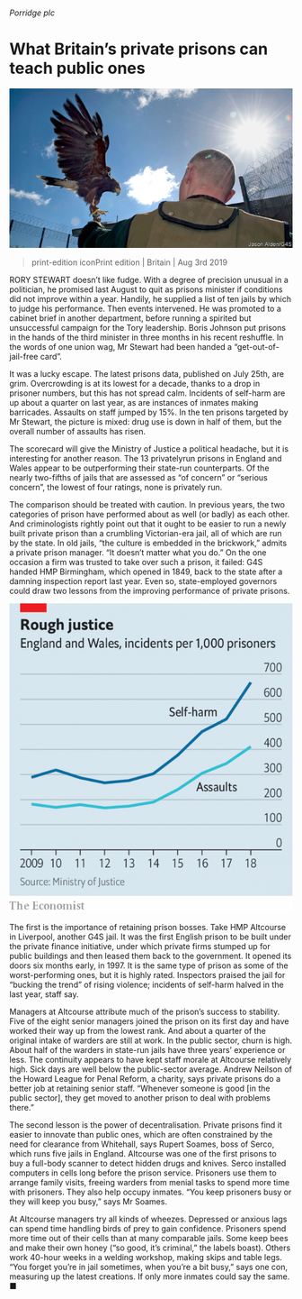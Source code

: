 ###### Porridge plc

# What Britain’s private prisons can teach public ones 

![image](images/20190803_BRP003_1.jpg) 

> print-edition iconPrint edition | Britain | Aug 3rd 2019 

RORY STEWART doesn’t like fudge. With a degree of precision unusual in a politician, he promised last August to quit as prisons minister if conditions did not improve within a year. Handily, he supplied a list of ten jails by which to judge his performance. Then events intervened. He was promoted to a cabinet brief in another department, before running a spirited but unsuccessful campaign for the Tory leadership. Boris Johnson put prisons in the hands of the third minister in three months in his recent reshuffle. In the words of one union wag, Mr Stewart had been handed a “get-out-of-jail-free card”. 

It was a lucky escape. The latest prisons data, published on July 25th, are grim. Overcrowding is at its lowest for a decade, thanks to a drop in prisoner numbers, but this has not spread calm. Incidents of self-harm are up about a quarter on last year, as are instances of inmates making barricades. Assaults on staff jumped by 15%. In the ten prisons targeted by Mr Stewart, the picture is mixed: drug use is down in half of them, but the overall number of assaults has risen. 

The scorecard will give the Ministry of Justice a political headache, but it is interesting for another reason. The 13 privatelyrun prisons in England and Wales appear to be outperforming their state-run counterparts. Of the nearly two-fifths of jails that are assessed as “of concern” or “serious concern”, the lowest of four ratings, none is privately run. 

The comparison should be treated with caution. In previous years, the two categories of prison have performed about as well (or badly) as each other. And criminologists rightly point out that it ought to be easier to run a newly built private prison than a crumbling Victorian-era jail, all of which are run by the state. In old jails, “the culture is embedded in the brickwork,” admits a private prison manager. “It doesn’t matter what you do.” On the one occasion a firm was trusted to take over such a prison, it failed: G4S handed HMP Birmingham, which opened in 1849, back to the state after a damning inspection report last year. Even so, state-employed governors could draw two lessons from the improving performance of private prisons. 

![image](images/20190803_BRC505_0.png) 

The first is the importance of retaining prison bosses. Take HMP Altcourse in Liverpool, another G4S jail. It was the first English prison to be built under the private finance initiative, under which private firms stumped up for public buildings and then leased them back to the government. It opened its doors six months early, in 1997. It is the same type of prison as some of the worst-performing ones, but it is highly rated. Inspectors praised the jail for “bucking the trend” of rising violence; incidents of self-harm halved in the last year, staff say. 

Managers at Altcourse attribute much of the prison’s success to stability. Five of the eight senior managers joined the prison on its first day and have worked their way up from the lowest rank. And about a quarter of the original intake of warders are still at work. In the public sector, churn is high. About half of the warders in state-run jails have three years’ experience or less. The continuity appears to have kept staff morale at Altcourse relatively high. Sick days are well below the public-sector average. Andrew Neilson of the Howard League for Penal Reform, a charity, says private prisons do a better job at retaining senior staff. “Whenever someone is good [in the public sector], they get moved to another prison to deal with problems there.” 

The second lesson is the power of decentralisation. Private prisons find it easier to innovate than public ones, which are often constrained by the need for clearance from Whitehall, says Rupert Soames, boss of Serco, which runs five jails in England. Altcourse was one of the first prisons to buy a full-body scanner to detect hidden drugs and knives. Serco installed computers in cells long before the prison service. Prisoners use them to arrange family visits, freeing warders from menial tasks to spend more time with prisoners. They also help occupy inmates. “You keep prisoners busy or they will keep you busy,” says Mr Soames. 

At Altcourse managers try all kinds of wheezes. Depressed or anxious lags can spend time handling birds of prey to gain confidence. Prisoners spend more time out of their cells than at many comparable jails. Some keep bees and make their own honey (“so good, it’s criminal,” the labels boast). Others work 40-hour weeks in a welding workshop, making skips and table legs. “You forget you’re in jail sometimes, when you’re a bit busy,” says one con, measuring up the latest creations. If only more inmates could say the same. ■ 

